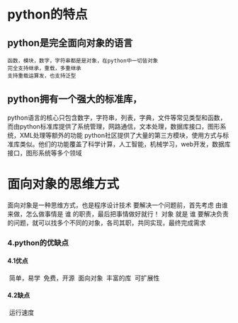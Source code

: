 # python的特点

## python是完全面向对象的语言
    函数，模块，数字，字符串都是是对象，在python中一切皆对象
    完全支持继承，重载，多重继承
    支持重载运算发，也支持泛型
## python拥有一个强大的标准库，

​    python语言的核心只包含数字，字符串，列表，字典，文件等常见类型和函数，而由python标准库提供了系统管理，网路通信，文本处理，数据库接口，图形系统，XML处理等额外的功能
python社区提供了大量的第三方模块，使用方式与标准库类似。他们的功能覆盖了科学计算，人工智能，机械学习，web开发，数据库接口，图形系统等多个领域


# 面向对象的思维方式
面向对象是一种思维方式，也是程序设计技术
要解决一个问题前，首先考虑 由谁 来做，怎么做事情是 谁 的职责，最后把事情做好就行！
    对象 就是 谁
要解决负责的问题，就可以找多个不同的对象，各司其职，共同实现，最终完成需求

### 4.python的优缺点

#### 4.1优点

​    简单，易学
​    免费，开源
​    面向对象
​    丰富的库
​    可扩展性

#### 4.2缺点

​    运行速度
​    














